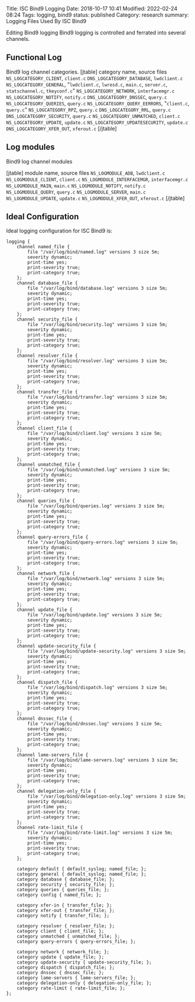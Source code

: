 Title: ISC Bind9 Logging
Date: 2018-10-17 10:41
Modified: 2022-02-24 08:24
Tags: logging, bind9
status: published
Category: research
summary: Logging Files Used By ISC Bind9

Editing Bind9 logging Bind9 logging is controlled and ferrated into several channels.

Functional Log
--------------
Bind9 log channel categories.
[jtable]
category name, source files
`NS_LOGCATEGORY_CLIENT`, `client.c`
`DNS_LOGCATEGORY_DATABASE`, `lwdclient.c`
`NS_LOGCATEGORY_GENERAL`, "`lwdclient.c`, `lwresd.c`, `main.c`, `server.c`, `statschannel.c`, `tkeyconf.c`"
`NS_LOGCATEGORY_NETWORK`, `interfacemgr.c`
`NS_LOGCATEGORY_NOTIFY`, `notify.c`
`DNS_LOGCATEGORY_DNSSEC`, `query.c`
`NS_LOGCATEGORY_QUERIES`, `query.c`
`NS_LOGCATEGORY_QUERY_EERRORS`, "`client.c`, `query.c`"
`NS_LOGCATEGORY_RPZ`, `query.c`
`DNS_LOGCATEGORY_RRL`, `query.c`
`DNS_LOGCATEGORY_SECURITY`, `query.c`
`NS_LOGCATEGORY_UNMATCHED`, `client.c`
`NS_LOGCATEGORY_UPDATE`, `update.c`
`NS_LOGCATEGORY_UPDATESECURITY`, `update.c`
`DNS_LOGCATEGORY_XFER_OUT`, `xferout.c`
[/jtable]


Log modules
-----------
Bind9 log channel modules

[jtable]
module name, source files
`NS_LOGMODULE_ADB`, `lwdclient.c`
`NS_LOGMODULE_CLIENT`, `client.c`
`NS_LOGMODULE_INTERFACEMGR`, `interfacemgr.c`
`NS_LOGMODULE_MAIN`, `main.c`
`NS_LOGMODULE_NOTIFY`, `notify.c`
`NS_LOGMODULE_QUERY`, `query.c`
`NS_LOGMODULE_SERVER`, `main.c`
`NS_LOGMODULE_UPDATE`, `update.c`
`NS_LOGMODULE_XFER_OUT`, `xferout.c`
[/jtable]

Ideal Configuration
--------------------
Ideal logging configuration for ISC Bind9 is:
```nginx
logging {
    channel named_file {
        file "/var/log/bind/named.log" versions 3 size 5m;
        severity dynamic;
        print-time yes;
        print-severity true;
        print-category true;
    };
    channel database_file {
        file "/var/log/bind/database.log" versions 3 size 5m;
        severity dynamic;
        print-time yes;
        print-severity true;
        print-category true;
    };
    channel security_file {
        file "/var/log/bind/security.log" versions 3 size 5m;
        severity dynamic;
        print-time yes;
        print-severity true;
        print-category true;
    };
    channel resolver_file {
        file "/var/log/bind/resolver.log" versions 3 size 5m;
        severity dynamic;
        print-time yes;
        print-severity true;
        print-category true;
    };
    channel transfer_file {
        file "/var/log/bind/transfer.log" versions 3 size 5m;
        severity dynamic;
        print-time yes;
        print-severity true;
        print-category true;
    };
    channel client_file {
        file "/var/log/bind/client.log" versions 3 size 5m;
        severity dynamic;
        print-time yes;
        print-severity true;
        print-category true;
    };
    channel unmatched_file {
        file "/var/log/bind/unmatched.log" versions 3 size 5m;
        severity dynamic;
        print-time yes;
        print-severity true;
        print-category true;
    };
    channel queries_file {
        file "/var/log/bind/queries.log" versions 3 size 5m;
        severity dynamic;
        print-time yes;
        print-severity true;
        print-category true;
    };
    channel query-errors_file {
        file "/var/log/bind/query-errors.log" versions 3 size 5m;
        severity dynamic;
        print-time yes;
        print-severity true;
        print-category true;
    };
    channel network_file {
        file "/var/log/bind/network.log" versions 3 size 5m;
        severity dynamic;
        print-time yes;
        print-severity true;
        print-category true;
    };
    channel update_file {
        file "/var/log/bind/update.log" versions 3 size 5m;
        severity dynamic;
        print-time yes;
        print-severity true;
        print-category true;
    };
    channel update-security_file {
        file "/var/log/bind/update-security.log" versions 3 size 5m;
        severity dynamic;
        print-time yes;
        print-severity true;
        print-category true;
    };
    channel dispatch_file {
        file "/var/log/bind/dispatch.log" versions 3 size 5m;
        severity dynamic;
        print-time yes;
        print-severity true;
        print-category true;
    };
    channel dnssec_file {
        file "/var/log/bind/dnssec.log" versions 3 size 5m;
        severity dynamic;
        print-time yes;
        print-severity true;
        print-category true;
    };
    channel lame-servers_file {
        file "/var/log/bind/lame-servers.log" versions 3 size 5m;
        severity dynamic;
        print-time yes;
        print-severity true;
        print-category true;
    };
    channel delegation-only_file {
        file "/var/log/bind/delegation-only.log" versions 3 size 5m;
        severity dynamic;
        print-time yes;
        print-severity true;
        print-category true;
    };
    channel rate-limit_file {
        file "/var/log/bind/rate-limit.log" versions 3 size 5m;
        severity dynamic;
        print-time yes;
        print-severity true;
        print-category true;
    };

    category default { default_syslog; named_file; };
    category general { default_syslog; named_file; };
    category database { database_file; };
    category security { security_file; };
    category queries { queries_file; };
    category config { named_file; };

    category xfer-in { transfer_file; };
    category xfer-out { transfer_file; };
    category notify { transfer_file; };

    category resolver { resolver_file; };
    category client { client_file; };
    category unmatched { unmatched_file; };
    category query-errors { query-errors_file; };

    category network { network_file; };
    category update { update_file; };
    category update-security { update-security_file; };
    category dispatch { dispatch_file; };
    category dnssec { dnssec_file; };
    category lame-servers { lame-servers_file; };
    category delegation-only { delegation-only_file; };
    category rate-limit { rate-limit_file; };
};
```
